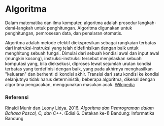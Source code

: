 # Algoritma
<p>Dalam matematika dan ilmu komputer, algoritma adalah prosedur langkah-demi-langkah untuk penghitungan. Algoritma digunakan untuk penghitungan, pemrosesan data, dan penalaran otomatis.</p>
<p>Algoritma adalah metode efektif diekspresikan sebagai rangkaian terbatas dari instruksi-instruksi yang telah didefinisikan dengan baik untuk menghitung sebuah fungsi. Dimulai dari sebuah kondisi awal dan input awal (mungkin kosong), instruksi-instruksi tersebut menjelaskan sebuah komputasi yang, bila dieksekusi, diproses lewat sejumlah urutan kondisi terbatas yang terdefinisi dengan baik, yang pada akhirnya menghasilkan "keluaran" dan berhenti di kondisi akhir. Transisi dari satu kondisi ke kondisi selanjutnya tidak harus deterministik; beberapa algoritma, dikenal dengan algoritma pengacakan, menggunakan masukan acak. <a href="https://id.wikipedia.org/wiki/Algoritme">Wikipedia</a></p>
<h3>Referensi</h3>
<p>Rinaldi Munir dan Leony Lidya. 2016. <i>Algoritma dan Pemrograman dalam Bahasa Pascal, C, dan C++</i>. (Edisi 6. Cetakan ke-1) Bandung: Informatika Bandung<p>
